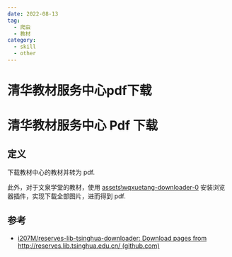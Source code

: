 ```yaml
---
date: 2022-08-13
tag:
  - 爬虫
  - 教材
category:
  - skill
  - other
---
```


# 清华教材服务中心pdf下载

# 清华教材服务中心 Pdf 下载


## 定义

下载教材中心的教材并转为 pdf.

此外，对于文泉学堂的教材，使用 [assets\wqxuetang-downloader-0](.//) 安装浏览器插件，实现下载全部图片，进而得到 pdf.


## 参考

- [i207M/reserves-lib-tsinghua-downloader: Download pages from http://reserves.lib.tsinghua.edu.cn/ (github.com)](https://github.com/i207M/reserves-lib-tsinghua-downloader)
